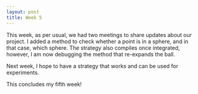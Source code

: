 ```yaml
---
layout: post
title: Week 5
---
```


This week, as per usual, we had two meetings to share updates about our project. I added a method to check whether a point is in a sphere, and in that case, which sphere. The strategy also compiles once integrated, however, I am now debugging the method that re-expands the ball. 

Next week, I hope to have a strategy that works and can be used for experiments. 

This concludes my fifth week!
